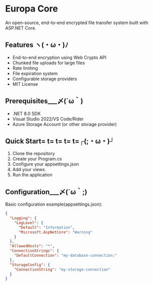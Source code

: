 # Europa Core
An open-source, end-to-end encrypted file transfer system built with ASP.NET Core.

## Features ヽ(・ω・)ﾉ
- End-to-end encryption using Web Crypto API
- Chunked file uploads for large files
- Rate limiting
- File expiration system
- Configurable storage providers
- MIT License

## Prerequisites___〆(´ω｀)
- .NET 8.0 SDK
- Visual Studio 2022/VS Code/Rider
- Azure Storage Account (or other storage provider)

## Quick Start= t= t= t= t=┌(;・ω・)┘
1. Clone the repository
2. Create your Program.cs
3. Configure your appsettings.json
4. Add your views.
5. Run the application

## Configuration___〆(´ω｀;)
Basic configuration example(appsettings.json):
```json
{
  "Logging": {
    "LogLevel": {
      "Default": "Information",
      "Microsoft.AspNetCore": "Warning"
    }
  },
  "AllowedHosts": "*",
  "ConnectionStrings": {
    "DefaultConnection": "my-database-connection;"
  },
  "StorageConfig": {
    "ConnectionString": "my-storage-connection"
  }
}
